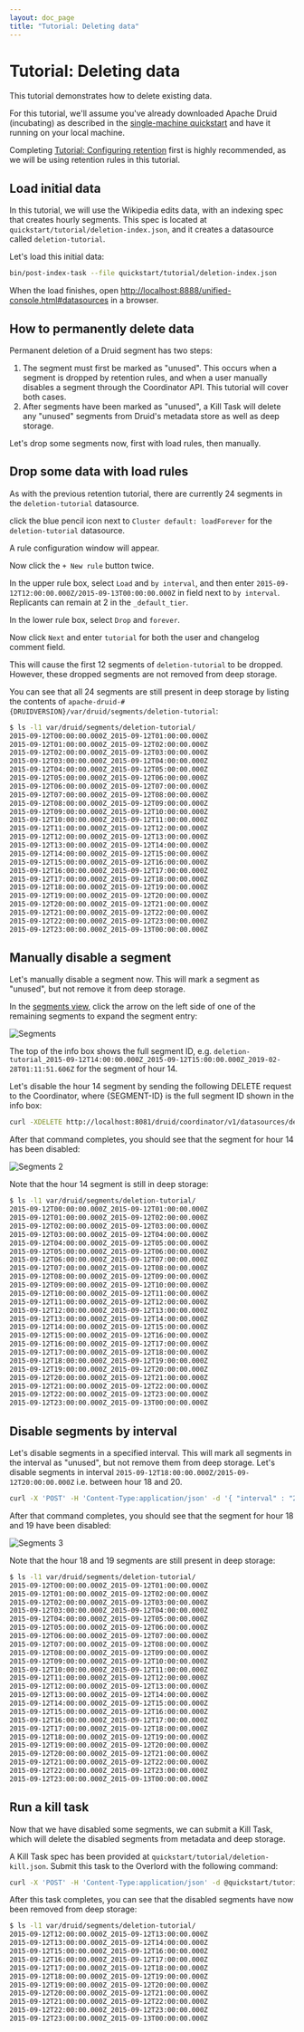 ```yaml
---
layout: doc_page
title: "Tutorial: Deleting data"
---
```


<!--
  ~ Licensed to the Apache Software Foundation (ASF) under one
  ~ or more contributor license agreements.  See the NOTICE file
  ~ distributed with this work for additional information
  ~ regarding copyright ownership.  The ASF licenses this file
  ~ to you under the Apache License, Version 2.0 (the
  ~ "License"); you may not use this file except in compliance
  ~ with the License.  You may obtain a copy of the License at
  ~
  ~   http://www.apache.org/licenses/LICENSE-2.0
  ~
  ~ Unless required by applicable law or agreed to in writing,
  ~ software distributed under the License is distributed on an
  ~ "AS IS" BASIS, WITHOUT WARRANTIES OR CONDITIONS OF ANY
  ~ KIND, either express or implied.  See the License for the
  ~ specific language governing permissions and limitations
  ~ under the License.
  -->

# Tutorial: Deleting data

This tutorial demonstrates how to delete existing data.

For this tutorial, we'll assume you've already downloaded Apache Druid (incubating) as described in 
the [single-machine quickstart](index.html) and have it running on your local machine. 

Completing [Tutorial: Configuring retention](../tutorials/tutorial-retention.html) first is highly recommended, as we will be using retention rules in this tutorial.

## Load initial data

In this tutorial, we will use the Wikipedia edits data, with an indexing spec that creates hourly segments. This spec is located at `quickstart/tutorial/deletion-index.json`, and it creates a datasource called `deletion-tutorial`.

Let's load this initial data:

```bash
bin/post-index-task --file quickstart/tutorial/deletion-index.json 
```

When the load finishes, open [http://localhost:8888/unified-console.html#datasources](http://localhost:8888/unified-console.html#datasources) in a browser.

## How to permanently delete data

Permanent deletion of a Druid segment has two steps:

1. The segment must first be marked as "unused". This occurs when a segment is dropped by retention rules, and when a user manually disables a segment through the Coordinator API. This tutorial will cover both cases.
2. After segments have been marked as "unused", a Kill Task will delete any "unused" segments from Druid's metadata store as well as deep storage.

Let's drop some segments now, first with load rules, then manually.

## Drop some data with load rules

As with the previous retention tutorial, there are currently 24 segments in the `deletion-tutorial` datasource.

click the blue pencil icon next to `Cluster default: loadForever` for the `deletion-tutorial` datasource.

A rule configuration window will appear. 

Now click the `+ New rule` button twice. 

In the upper rule box, select `Load` and `by interval`, and then enter `2015-09-12T12:00:00.000Z/2015-09-13T00:00:00.000Z` in field next to `by interval`. Replicants can remain at 2 in the `_default_tier`.

In the lower rule box, select `Drop` and `forever`.

Now click `Next` and enter `tutorial` for both the user and changelog comment field.

This will cause the first 12 segments of `deletion-tutorial` to be dropped. However, these dropped segments are not removed from deep storage.

You can see that all 24 segments are still present in deep storage by listing the contents of `apache-druid-#{DRUIDVERSION}/var/druid/segments/deletion-tutorial`:

```bash
$ ls -l1 var/druid/segments/deletion-tutorial/
2015-09-12T00:00:00.000Z_2015-09-12T01:00:00.000Z
2015-09-12T01:00:00.000Z_2015-09-12T02:00:00.000Z
2015-09-12T02:00:00.000Z_2015-09-12T03:00:00.000Z
2015-09-12T03:00:00.000Z_2015-09-12T04:00:00.000Z
2015-09-12T04:00:00.000Z_2015-09-12T05:00:00.000Z
2015-09-12T05:00:00.000Z_2015-09-12T06:00:00.000Z
2015-09-12T06:00:00.000Z_2015-09-12T07:00:00.000Z
2015-09-12T07:00:00.000Z_2015-09-12T08:00:00.000Z
2015-09-12T08:00:00.000Z_2015-09-12T09:00:00.000Z
2015-09-12T09:00:00.000Z_2015-09-12T10:00:00.000Z
2015-09-12T10:00:00.000Z_2015-09-12T11:00:00.000Z
2015-09-12T11:00:00.000Z_2015-09-12T12:00:00.000Z
2015-09-12T12:00:00.000Z_2015-09-12T13:00:00.000Z
2015-09-12T13:00:00.000Z_2015-09-12T14:00:00.000Z
2015-09-12T14:00:00.000Z_2015-09-12T15:00:00.000Z
2015-09-12T15:00:00.000Z_2015-09-12T16:00:00.000Z
2015-09-12T16:00:00.000Z_2015-09-12T17:00:00.000Z
2015-09-12T17:00:00.000Z_2015-09-12T18:00:00.000Z
2015-09-12T18:00:00.000Z_2015-09-12T19:00:00.000Z
2015-09-12T19:00:00.000Z_2015-09-12T20:00:00.000Z
2015-09-12T20:00:00.000Z_2015-09-12T21:00:00.000Z
2015-09-12T21:00:00.000Z_2015-09-12T22:00:00.000Z
2015-09-12T22:00:00.000Z_2015-09-12T23:00:00.000Z
2015-09-12T23:00:00.000Z_2015-09-13T00:00:00.000Z
```

## Manually disable a segment

Let's manually disable a segment now. This will mark a segment as "unused", but not remove it from deep storage.

In the [segments view](http://localhost:8888/unified-console.html#segments), click the arrow on the left side of one of the remaining segments to expand the segment entry:

![Segments](../tutorials/img/tutorial-deletion-01.png "Segments")

The top of the info box shows the full segment ID, e.g. `deletion-tutorial_2015-09-12T14:00:00.000Z_2015-09-12T15:00:00.000Z_2019-02-28T01:11:51.606Z` for the segment of hour 14.

Let's disable the hour 14 segment by sending the following DELETE request to the Coordinator, where {SEGMENT-ID} is the full segment ID shown in the info box:

```bash
curl -XDELETE http://localhost:8081/druid/coordinator/v1/datasources/deletion-tutorial/segments/{SEGMENT-ID}
```

After that command completes, you should see that the segment for hour 14 has been disabled:

![Segments 2](../tutorials/img/tutorial-deletion-02.png "Segments 2")

Note that the hour 14 segment is still in deep storage:

```bash
$ ls -l1 var/druid/segments/deletion-tutorial/
2015-09-12T00:00:00.000Z_2015-09-12T01:00:00.000Z
2015-09-12T01:00:00.000Z_2015-09-12T02:00:00.000Z
2015-09-12T02:00:00.000Z_2015-09-12T03:00:00.000Z
2015-09-12T03:00:00.000Z_2015-09-12T04:00:00.000Z
2015-09-12T04:00:00.000Z_2015-09-12T05:00:00.000Z
2015-09-12T05:00:00.000Z_2015-09-12T06:00:00.000Z
2015-09-12T06:00:00.000Z_2015-09-12T07:00:00.000Z
2015-09-12T07:00:00.000Z_2015-09-12T08:00:00.000Z
2015-09-12T08:00:00.000Z_2015-09-12T09:00:00.000Z
2015-09-12T09:00:00.000Z_2015-09-12T10:00:00.000Z
2015-09-12T10:00:00.000Z_2015-09-12T11:00:00.000Z
2015-09-12T11:00:00.000Z_2015-09-12T12:00:00.000Z
2015-09-12T12:00:00.000Z_2015-09-12T13:00:00.000Z
2015-09-12T13:00:00.000Z_2015-09-12T14:00:00.000Z
2015-09-12T14:00:00.000Z_2015-09-12T15:00:00.000Z
2015-09-12T15:00:00.000Z_2015-09-12T16:00:00.000Z
2015-09-12T16:00:00.000Z_2015-09-12T17:00:00.000Z
2015-09-12T17:00:00.000Z_2015-09-12T18:00:00.000Z
2015-09-12T18:00:00.000Z_2015-09-12T19:00:00.000Z
2015-09-12T19:00:00.000Z_2015-09-12T20:00:00.000Z
2015-09-12T20:00:00.000Z_2015-09-12T21:00:00.000Z
2015-09-12T21:00:00.000Z_2015-09-12T22:00:00.000Z
2015-09-12T22:00:00.000Z_2015-09-12T23:00:00.000Z
2015-09-12T23:00:00.000Z_2015-09-13T00:00:00.000Z
```
## Disable segments by interval

Let's disable segments in a specified interval. This will mark all segments in the interval as "unused", but not remove them from deep storage.
Let's disable segments in interval `2015-09-12T18:00:00.000Z/2015-09-12T20:00:00.000Z` i.e. between hour 18 and 20.

```bash
curl -X 'POST' -H 'Content-Type:application/json' -d '{ "interval" : "2015-09-12T18:00:00.000Z/2015-09-12T20:00:00.000Z" }' http://localhost:8081/druid/coordinator/v1/datasources/deletion-tutorial/markUnused
```

After that command completes, you should see that the segment for hour 18 and 19 have been disabled:

![Segments 3](../tutorials/img/tutorial-deletion-03.png "Segments 3")

Note that the hour 18 and 19 segments are still present in deep storage:

```bash
$ ls -l1 var/druid/segments/deletion-tutorial/
2015-09-12T00:00:00.000Z_2015-09-12T01:00:00.000Z
2015-09-12T01:00:00.000Z_2015-09-12T02:00:00.000Z
2015-09-12T02:00:00.000Z_2015-09-12T03:00:00.000Z
2015-09-12T03:00:00.000Z_2015-09-12T04:00:00.000Z
2015-09-12T04:00:00.000Z_2015-09-12T05:00:00.000Z
2015-09-12T05:00:00.000Z_2015-09-12T06:00:00.000Z
2015-09-12T06:00:00.000Z_2015-09-12T07:00:00.000Z
2015-09-12T07:00:00.000Z_2015-09-12T08:00:00.000Z
2015-09-12T08:00:00.000Z_2015-09-12T09:00:00.000Z
2015-09-12T09:00:00.000Z_2015-09-12T10:00:00.000Z
2015-09-12T10:00:00.000Z_2015-09-12T11:00:00.000Z
2015-09-12T11:00:00.000Z_2015-09-12T12:00:00.000Z
2015-09-12T12:00:00.000Z_2015-09-12T13:00:00.000Z
2015-09-12T13:00:00.000Z_2015-09-12T14:00:00.000Z
2015-09-12T14:00:00.000Z_2015-09-12T15:00:00.000Z
2015-09-12T15:00:00.000Z_2015-09-12T16:00:00.000Z
2015-09-12T16:00:00.000Z_2015-09-12T17:00:00.000Z
2015-09-12T17:00:00.000Z_2015-09-12T18:00:00.000Z
2015-09-12T18:00:00.000Z_2015-09-12T19:00:00.000Z
2015-09-12T19:00:00.000Z_2015-09-12T20:00:00.000Z
2015-09-12T20:00:00.000Z_2015-09-12T21:00:00.000Z
2015-09-12T21:00:00.000Z_2015-09-12T22:00:00.000Z
2015-09-12T22:00:00.000Z_2015-09-12T23:00:00.000Z
2015-09-12T23:00:00.000Z_2015-09-13T00:00:00.000Z
```

## Run a kill task

Now that we have disabled some segments, we can submit a Kill Task, which will delete the disabled segments from metadata and deep storage.

A Kill Task spec has been provided at `quickstart/tutorial/deletion-kill.json`. Submit this task to the Overlord with the following command:

```bash
curl -X 'POST' -H 'Content-Type:application/json' -d @quickstart/tutorial/deletion-kill.json http://localhost:8090/druid/indexer/v1/task
```

After this task completes, you can see that the disabled segments have now been removed from deep storage:

```bash
$ ls -l1 var/druid/segments/deletion-tutorial/
2015-09-12T12:00:00.000Z_2015-09-12T13:00:00.000Z
2015-09-12T13:00:00.000Z_2015-09-12T14:00:00.000Z
2015-09-12T15:00:00.000Z_2015-09-12T16:00:00.000Z
2015-09-12T16:00:00.000Z_2015-09-12T17:00:00.000Z
2015-09-12T17:00:00.000Z_2015-09-12T18:00:00.000Z
2015-09-12T18:00:00.000Z_2015-09-12T19:00:00.000Z
2015-09-12T19:00:00.000Z_2015-09-12T20:00:00.000Z
2015-09-12T20:00:00.000Z_2015-09-12T21:00:00.000Z
2015-09-12T21:00:00.000Z_2015-09-12T22:00:00.000Z
2015-09-12T22:00:00.000Z_2015-09-12T23:00:00.000Z
2015-09-12T23:00:00.000Z_2015-09-13T00:00:00.000Z
```
